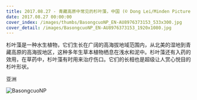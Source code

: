 ```yaml
---
title: 2017.08.27 - 青藏高原中常见的杉叶藻，中国 (© Dong Lei/Minden Pictures)
date: 2017.08.27 00:00:00
cover_index: /images/thumbs/BasongcuoNP_EN-AU8976373153_533x300.jpg
cover_detail: /images/BasongcuoNP_EN-AU8976373153_1920x1080.jpg
---
```


杉叶藻是一种水生植物，它们生长在广阔的高海拔地域范围内，从北美的湿地到青藏高原的高海拔地区，这种多年生草本植物栖息在浅水和泥中。杉叶藻还有入药的效用，在草药中，杉叶藻有时用来治疗伤口。它们的长相也是超级让人赏心悦目的杉叶形状。

亚洲

![BasongcuoNP](/images/BasongcuoNP_EN-AU8976373153_1920x1080.jpg)
